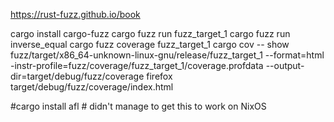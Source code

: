https://rust-fuzz.github.io/book

cargo install cargo-fuzz
cargo fuzz run fuzz_target_1
cargo fuzz run inverse_equal
cargo fuzz coverage fuzz_target_1
cargo cov -- show fuzz/target/x86_64-unknown-linux-gnu/release/fuzz_target_1 --format=html -instr-profile=fuzz/coverage/fuzz_target_1/coverage.profdata --output-dir=target/debug/fuzz/coverage
firefox target/debug/fuzz/coverage/index.html

#cargo install afl # didn't manage to get this to work on NixOS